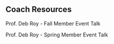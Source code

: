 ## Coach Resources

Prof. Deb Roy - Fall Member Event Talk


Prof. Deb Roy - Spring Member Event Talk